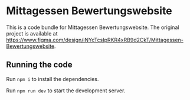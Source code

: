 
  # Mittagessen Bewertungswebsite

  This is a code bundle for Mittagessen Bewertungswebsite. The original project is available at https://www.figma.com/design/iNYcTcsIpRKR4xRB9d2CkT/Mittagessen-Bewertungswebsite.

  ## Running the code

  Run `npm i` to install the dependencies.

  Run `npm run dev` to start the development server.
  